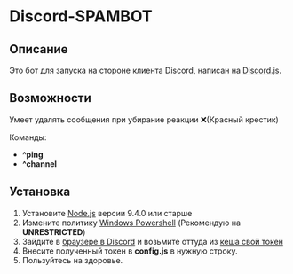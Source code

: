 # Discord-SPAMBOT

Описание
---
Это бот для запуска на стороне клиента Discord, написан на [Discord.js](https://discord.js.org).

Возможности
---
Умеет удалять сообщения при убирание реакции :x:(Красный крестик)

Команды:
* **^ping**
* **^channel**

Установка
---
1. Установите [Node.js](https://nodejs.org/en/) версии 9.4.0 или старше
2. Измените политику [Windows Powershell](https://technet.microsoft.com/ru-ru/library/hh847748.aspx) (Рекомендую на **UNRESTRICTED**)
3. Зайдите в [браузере в Discord](https://discordapp.com/login) и возьмите оттуда из [кеша свой токен](https://i.imgur.com/xad39bc.png)
4. Внесите полученный токен в **config.js** в нужную строку.
5. Пользуйтесь на здоровье.

